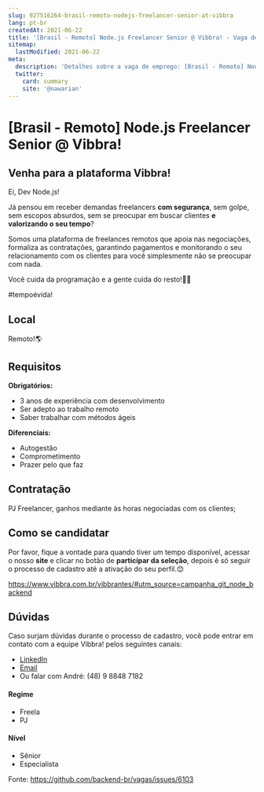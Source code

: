 ```yaml
---
slug: 927516264-brasil-remoto-nodejs-freelancer-senior-at-vibbra
lang: pt-br
createdAt: 2021-06-22
title: '[Brasil - Remoto] Node.js Freelancer Senior @ Vibbra! - Vaga de Emprego'
sitemap:
  lastModified: 2021-06-22
meta:
  description: 'Detalhes sobre a vaga de emprego: [Brasil - Remoto] Node.js Freelancer Senior @ Vibbra!'
  twitter:
    card: summary
    site: '@nawarian'
---
```


# [Brasil - Remoto] Node.js Freelancer Senior @ Vibbra!

## Venha para a plataforma Vibbra!

Ei, Dev Node.js!

Já pensou em receber demandas freelancers **com segurança**, sem golpe, sem escopos absurdos, sem se preocupar em buscar clientes **e valorizando o seu tempo**? 

Somos uma plataforma de freelances remotos que apoia nas negociações, formaliza as contratações, garantindo pagamentos e monitorando o seu relacionamento com os clientes para você simplesmente não se preocupar com nada.

Você cuida da programação e a gente cuida do resto!🤝😊

#tempoévida!

## Local

Remoto!🌎

## Requisitos

**Obrigatórios:**
- 3 anos de experiência com desenvolvimento
- Ser adepto ao trabalho remoto
- Saber trabalhar com métodos ágeis

**Diferenciais:**
- Autogestão
- Comprometimento
- Prazer pelo que faz

## Contratação

PJ Freelancer, ganhos mediante às horas negociadas com os clientes;

## Como se candidatar

Por favor, fique a vontade para quando tiver um tempo disponível, acessar o nosso **site** e clicar no botão de **participar da seleção**, depois é só seguir o processo de cadastro até a ativação do seu perfil.😊

https://www.vibbra.com.br/vibbrantes/#utm_source=campanha_git_node_backend

## Dúvidas

Caso surjam dúvidas durante o processo de cadastro, você pode entrar em contato com a equipe Vibbra! pelos seguintes canais:

- [LinkedIn](https://www.linkedin.com/in/vivian-vibbrante-847369200/)
- [Email](andre.nuernberg@vibbra.com.br)
- Ou falar com André: (48) 9 8848 7182

#### Regime
- Freela
- PJ

#### Nível
- Sênior
- Especialista




Fonte: https://github.com/backend-br/vagas/issues/6103